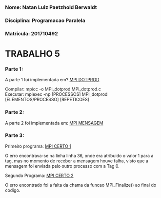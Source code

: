 ### Nome: Natan Luiz Paetzhold Berwaldt
### Disciplina: Programacao Paralela
### Matricula: 201710492

# TRABALHO 5

### Parte 1:

A parte 1 foi implementada em? [MPI DOTPROD](MPI_dotprod.c)

Compilar: mpicc -o MPI_dotprod MPI_dotprod.c  
Executar: mpiexec -np [PROCESSOS] MPI_dotprod [ELEMENTOS/PROCESSO] [REPETICOES]  

### Parte 2:

A parte 2 foi implementada em: [MPI MENSAGEM](MPImensagem.c)

### Parte 3:

Primeiro programa: [MPI CERTO 1](mpi_errado1.c)

O erro encontrava-se na linha linha 36, onde era atribuido o valor 1 para a tag, mas no momento de receber a mensagem houve falha, visto que a mensagem foi enviada pelo outro processo com a Tag 0.

Segundo Programa: [MPI CERTO 2](mpi_errado2.c)

O erro encontrado foi a falta da chama da funcao MPI_Finalize() ao final do codigo.
